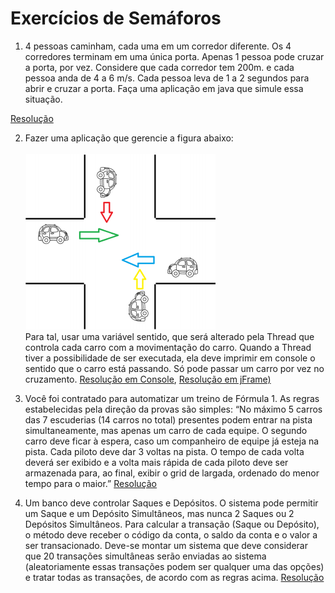 # Exercícios de Semáforos

1) 4 pessoas caminham, cada uma em um
corredor diferente. Os 4 corredores terminam
em uma única porta. Apenas 1 pessoa pode
cruzar a porta, por vez. Considere que cada
corredor tem 200m. e cada pessoa anda de 4 a
6 m/s. Cada pessoa leva de 1 a 2 segundos
para abrir e cruzar a porta. Faça uma
aplicação em java que simule essa situação.

[Resolução](https://github.com/andreluis-git/SistemasOperacionaisI/tree/main/SOI_Semaforo/src/corredores)

2) Fazer uma aplicação que gerencie a figura
abaixo:<br />  
![Cruzamento](https://github.com/andreluis-git/SistemasOperacionaisI/blob/main/readmeImages/cruzamento.PNG)<br />
Para tal, usar uma variável sentido,
que será alterado pela Thread que
controla cada carro com a
movimentação do carro. Quando a
Thread tiver a possibilidade de ser
executada, ela deve imprimir em
console o sentido que o carro está
passando. Só pode passar um carro
por vez no cruzamento. 
[Resolução em Console](https://github.com/andreluis-git/SistemasOperacionaisI/tree/main/SOI_Semaforo/src/cruzamentoConsole), 
[Resolução em jFrame)](https://github.com/andreluis-git/SistemasOperacionaisI/tree/main/SOI_Semaforo/src/cruzamentoComTela)

3) Você foi contratado para automatizar um treino de Fórmula 1.
As regras estabelecidas pela direção da provas são simples:
“No máximo 5 carros das 7 escuderias (14 carros no total)
presentes podem entrar na pista simultaneamente, mas apenas
um carro de cada equipe. O segundo carro deve ficar à espera,
caso um companheiro de equipe já esteja na pista. Cada piloto
deve dar 3 voltas na pista. O tempo de cada volta deverá ser
exibido e a volta mais rápida de cada piloto deve ser
armazenada para, ao final, exibir o grid de largada, ordenado
do menor tempo para o maior.” 
[Resolução](https://github.com/andreluis-git/SistemasOperacionaisI/tree/main/SOI_Semaforo/src/f1)

4) Um banco deve controlar Saques e Depósitos.
O sistema pode permitir um Saque e um Depósito
Simultâneos, mas nunca 2 Saques ou 2 Depósitos
Simultâneos.
Para calcular a transação (Saque ou Depósito), o método deve
receber o código da conta, o saldo da conta e o valor a ser
transacionado.
Deve-se montar um sistema que deve considerar que 20
transações simultâneas serão enviadas ao sistema
(aleatoriamente essas transações podem ser qualquer uma das
opções) e tratar todas as transações, de acordo com as regras
acima. 
[Resolução](https://github.com/andreluis-git/SistemasOperacionaisI/tree/main/SOI_Semaforo/src/banco)
